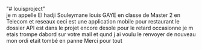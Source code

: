 "# louisproject"  
je m appelle El hadji Souleymane louis GAYE  en classe de Master 2 en Telecom et reseaux
ceci est une application mobile pour restaurant
le dossier API est dans le projet 
encore desole pour le retard occasionne je m etais trompe dabord sur votre mail et qund j ai voulu le renvoyer de nouveau mon ordi etait tombé en panne 
Merci pour tout 
